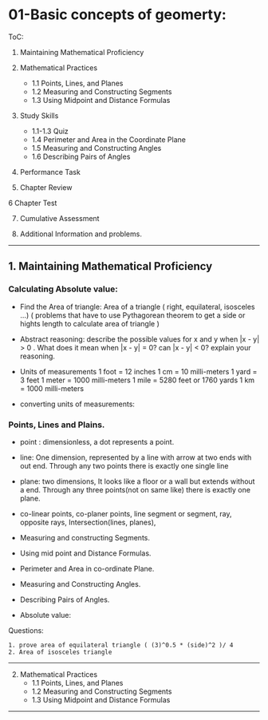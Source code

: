 # 01-Basic concepts of geomerty:

ToC:

1. Maintaining Mathematical Proficiency

2. Mathematical Practices
    + 1.1 Points, Lines, and Planes
    + 1.2 Measuring and Constructing Segments
    + 1.3 Using Midpoint and Distance Formulas

3. Study Skills
    + 1.1-1.3 Quiz
    + 1.4 Perimeter and Area in the Coordinate Plane
    + 1.5 Measuring and Constructing Angles
    + 1.6 Describing Pairs of Angles

4. Performance Task

5. Chapter Review

6  Chapter Test

7. Cumulative Assessment

8. Additional Information and problems.


---

## 1. Maintaining Mathematical Proficiency


### Calculating Absolute value:

- Find the Area of triangle: 
    Area of a triangle ( right, equilateral, isosceles ...)
    ( problems that have to use  Pythagorean theorem to get a side or hights length to calculate area of
    triangle )

- Abstract reasoning: describe the possible values for x and y when |x - y| > 0 . 
What does it mean when |x - y| = 0? can |x - y| < 0? explain your reasoning.

- Units of measurements
    1 foot = 12 inches                      1 cm = 10 milli-meters
    1 yard = 3 feet                         1 meter = 1000 milli-meters
    1 mile = 5280 feet or 1760 yards        1 km =  1000 milli-meters

- converting units of measurements:

### Points, Lines and Plains.

- point : dimensionless, a dot represents a point.
- line: One dimension, represented by a line with arrow at two ends with out end.
  Through any two points there is exactly one single line 
- plane: two dimensions, It looks like a floor or a wall but extends without a end.
  Through any three points(not on same like) there is exactly one plane.

- co-linear points, co-planer points, line segment or segment, ray, opposite rays, Intersection(lines,
  planes), 
 

- Measuring and constructing Segments.

- Using mid point and Distance Formulas.

- Perimeter and Area in co-ordinate Plane.

- Measuring and Constructing Angles.

- Describing Pairs of Angles.

- Absolute value:

Questions:

    1. prove area of equilateral triangle ( (3)^0.5 * (side)^2 )/ 4 
    2. Area of isosceles triangle
---
2. Mathematical Practices
    + 1.1 Points, Lines, and Planes
    + 1.2 Measuring and Constructing Segments
    + 1.3 Using Midpoint and Distance Formulas




---
